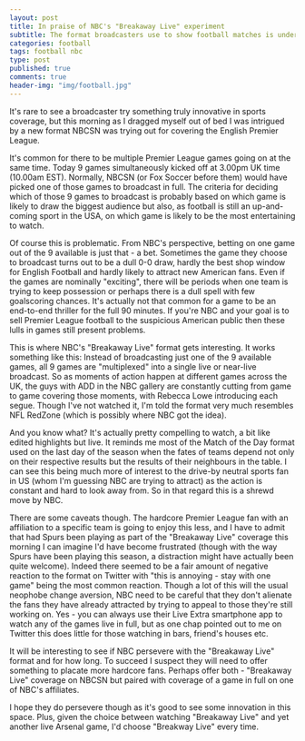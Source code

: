 ```yaml
---
layout: post
title: In praise of NBC's "Breakaway Live" experiment
subtitle: The format broadcasters use to show football matches is undergoing some interesting innovation in the USA
categories: football
tags: football nbc
type: post
published: true
comments: true
header-img: "img/football.jpg"
---
```

It's rare to see a broadcaster try something truly innovative in sports coverage, but this morning as I dragged myself out of bed I was intrigued by a new format NBCSN was trying out for covering the English Premier League.

It's common for there to be multiple Premier League games going on at the same time. Today 9 games simultaneously kicked off at 3.00pm UK time (10.00am EST). Normally, NBCSN (or Fox Soccer before them) would have picked one of those games to broadcast in full. The criteria for deciding which of those 9 games to broadcast is probably based on which game is likely to draw the biggest audience but also, as football is still an up-and-coming sport in the USA, on which game is likely to be the most entertaining to watch.

Of course this is problematic. From NBC's perspective, betting on one game out of the 9 available is just that - a bet. Sometimes the game they choose to broadcast turns out to be a dull 0-0 draw, hardly the best shop window for English Football and hardly likely to attract new American fans. Even if the games are nominally "exciting", there will be periods when one team is trying to keep possession or perhaps there is a dull spell with few goalscoring chances. It's actually not that common for a game to be an end-to-end thriller for the full 90 minutes. If you're NBC and your goal is to sell Premier League football to the suspicious American public then these lulls in games still present problems.

This is where NBC's "Breakaway Live" format gets interesting. It works something like this: Instead of broadcasting just one of the 9 available games, all 9 games are "multiplexed" into a single live or near-live broadcast. So as moments of action happen at different games across the UK, the guys with ADD in the NBC gallery are constantly cutting from game to game covering those moments, with Rebecca Lowe introducing each segue. Though I've not watched it, I'm told the format very much resembles NFL RedZone (which is possibly where NBC got the idea).

And you know what? It's actually pretty compelling to watch, a bit like edited highlights but live. It reminds me most of the Match of the Day format used on the last day of the season when the fates of teams depend not only on their respective results but the results of their neighbours in the table. I can see this being much more of interest to the drive-by neutral sports fan in US (whom I'm guessing NBC are trying to attract) as the action is constant and hard to look away from. So in that regard this is a shrewd move by NBC.

There are some caveats though. The hardcore Premier League fan with an affiliation to a specific team is going to enjoy this less, and I have to admit that had Spurs been playing as part of the "Breakaway Live" coverage this morning I can imagine I'd have become frustrated (though with the way Spurs have been playing this season, a distraction might have actually been quite welcome). Indeed there seemed to be a fair amount of negative reaction to the format on Twitter with "this is annoying - stay with one game" being the most common reaction. Though a lot of this will the usual neophobe change aversion, NBC need to be careful that they don't alienate the fans they have already attracted by trying to appeal to those they're still working on. Yes - you can always use their Live Extra smartphone app to watch any of the games live in full, but as one chap pointed out to me on Twitter this does little for those watching in bars, friend's houses etc.

It will be interesting to see if NBC persevere with the "Breakaway Live" format and for how long. To succeed I suspect they will need to offer something to placate more hardcore fans. Perhaps offer both - "Breakaway Live" coverage on NBCSN but paired with coverage of a game in full on one of NBC's affiliates.

I hope they do persevere though as it's good to see some innovation in this space. Plus, given the choice between watching "Breakaway Live" and yet another live Arsenal game, I'd choose "Breakway Live" every time.
